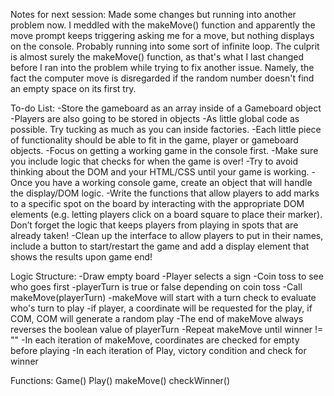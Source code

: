 Notes for next session:
Made some changes but running into another problem now. I meddled with the makeMove() function
and apparently the move prompt keeps triggering asking me for a move, but nothing displays on
the console. Probably running into some sort of infinite loop. The culprit is almost
surely the makeMove() function, as that's what I last changed before I ran into the problem while
trying to fix another issue. Namely, the fact the computer move is disregarded if the random
number doesn't find an empty space on its first try.


To-do List:
-Store the gameboard as an array inside of a Gameboard object
-Players are also going to be stored in objects
-As little global code as possible. Try tucking as much as you can inside factories.
-Each little piece of functionality should be able to fit in the game, player or gameboard objects.
-Focus on getting a working game in the console first.
-Make sure you include logic that checks for when the game is over! 
-Try to avoid thinking about the DOM and your HTML/CSS until your game is working.
-Once you have a working console game, create an object that will handle the display/DOM logic.
-Write the functions that allow players to add marks to a specific spot on the board by interacting with the appropriate DOM elements (e.g. letting players click on a board square to place their marker). Don’t forget the logic that keeps players from playing in spots that are already taken!
-Clean up the interface to allow players to put in their names, include a button to start/restart the game and add a display element that shows the results upon game end!


Logic Structure:
-Draw empty board
-Player selects a sign
-Coin toss to see who goes first
-playerTurn is true or false depending on coin toss
-Call makeMove(playerTurn)
-makeMove will start with a turn check to evaluate who's turn to play
-if player, a coordinate will be requested for the play, if COM, COM will generate a random play
-The end of makeMove always reverses the boolean value of playerTurn
-Repeat makeMove until winner != ""
-In each iteration of makeMove, coordinates are checked for empty before playing
-In each iteration of Play, victory condition and check for winner

Functions:
Game()
Play()
makeMove()
checkWinner()